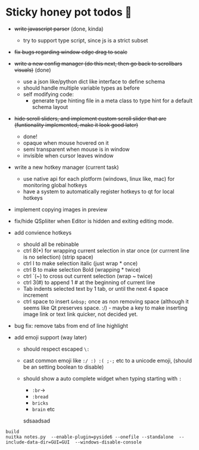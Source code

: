 
# Sticky honey pot todos 🍯

* ~~write javascript parser~~ (done, kinda)
    - try to support type script, since js is a strict subset
* ~~fix bugs regarding window edge drag to scale~~


* ~~write a new config manager (do this next, then go back to scrollbars visuals)~~ (done)
    - use a json like/python dict like interface to define schema
    - should handle multiple variable types as before
    - self modifying code:
        - generate type hinting file in a meta class to type hint for a default schema layout

* ~~hide scroll sliders, and implement custom scroll slider that are (funtionality implemented, make it look good later)~~
    - done!
    - opaque when mouse hovered on it
    - semi transparent when mouse is in window
    - invisible when cursor leaves window 

* write a new hotkey manager (current task) 
    - use native api for each plotform (windows, linux like, mac) for monitoring global hotkeys
    - have a system to automatically register hotkeys to qt for local hotkeys




* implement copying images in preview 
* fix/hide QSpliiter when Editor is hidden and exiting editing mode.

* add convience hotkeys
    - should all be rebinable
    - ctrl 8(*) for wrapping current selection in star once (or currrent line is no selection) (strip space)
    - ctrl I to make selection italic (just wrap * once)
    - ctrl B to make selection Bold (wrapping * twice)
    - ctrl `(~) to cross out current selection (wrap ~ twice)
    - ctrl 3(#) to append 1 # at the beginning of current line
    - Tab indents selected text by 1 tab, or until the next 4 space increment
    - ctrl space to insert `&nbsp;` once as non removing space (although it seems like Qt preserves space. :/)
                    - maybe a key to make inserting image link or text link quicker, not decided yet.



* bug fix: remove tabs from end of line highlight

* add emoji support (way later)
    - should respect escaped `\:`
    - cast common emoji like `:/ :) :( ;-;` etc to a unicode emoji, (should be an setting boolean to disable)
    - should show a auto complete widget when typing starting with `:`
        + `:br`->
        + `:bread`
        + `bricks`
        + `brain` etc
        
        sdsaadsad

```
build
nuitka notes.py  --enable-plugin=pyside6 --onefile --standalone  --include-data-dir=GUI=GUI  --windows-disable-console
```

